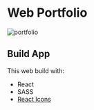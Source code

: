 # Web Portfolio
![portfolio](https://user-images.githubusercontent.com/77600520/212711118-fdf32a4c-113b-43ca-8fe7-150d132e6429.png)

## Build App
This web build with:
- React
- SASS
- [React Icons](https://www.npmjs.com/package/react-icons)
